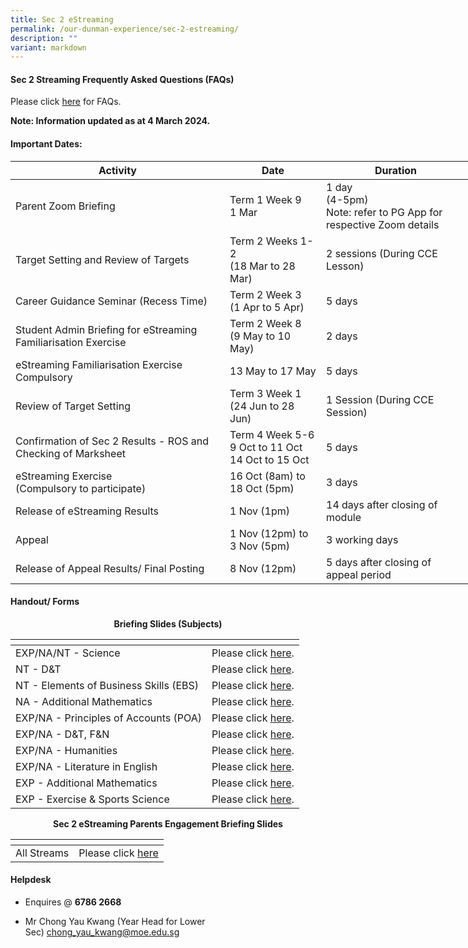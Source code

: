 ```yaml
---
title: Sec 2 eStreaming
permalink: /our-dunman-experience/sec-2-estreaming/
description: ""
variant: markdown
---
```

#### Sec 2 Streaming Frequently Asked Questions (FAQs)

Please click&nbsp;<a href="/files/Our%20Student%20Life/Streaming%202023/Sec%202%20Streaming%20Exercise%202023_FAQs.pdf" target="_blank">here</a>&nbsp;for FAQs.  

**Note: Information updated as at 4 March 2024.**

#### Important Dates:

<table style="undefined;table-layout: fixed; width: 736px">
<colgroup>
<col style="width: 343px">
<col style="width: 154px">
<col style="width: 239px">
</colgroup>
<thead>
  <tr>
    <th>Activity</th>
    <th>Date</th>
    <th>Duration</th>
  </tr>
</thead>
<tbody>
  <tr>
    <td>Parent Zoom Briefing<br></td>
    <td>Term 1 Week 9<br>1 Mar<br></td>
    <td>1 day<br>(4-5pm)<br>Note: refer to PG App for respective Zoom details</td>
  </tr>
  <tr>
    <td>Target Setting and Review of Targets</td>
    <td>Term 2 Weeks 1-2<br>(18 Mar to 28 Mar)</td>
    <td>2 sessions (During CCE Lesson)<br></td>
  </tr>
  <tr>
    <td>Career Guidance Seminar (Recess Time)</td>
    <td>Term 2 Week 3<br>(1 Apr to 5 Apr)</td>
    <td>5 days</td>
  </tr>
  <tr>
    <td>Student Admin Briefing for eStreaming Familiarisation Exercise</td>
    <td>Term 2 Week 8<br>(9 May to 10 May)</td>
    <td>2 days</td>
  </tr>
  <tr>
    <td>eStreaming Familiarisation Exercise<br>Compulsory</td>
    <td>13 May to 17 May<br></td>
    <td>5 days<br></td>
  </tr>
  <tr>
    <td>Review of Target Setting</td>
    <td>Term 3 Week 1<br>(24 Jun to 28 Jun)<br></td>
    <td>1 Session (During CCE Session)</td>
  </tr>
  <tr>
    <td>Confirmation of Sec 2 Results - ROS and Checking of Marksheet</td>
    <td>Term 4 Week 5-6<br>9 Oct to 11 Oct<br>14 Oct to 15 Oct</td>
    <td>5 days</td>
  </tr>
  <tr>
    <td>eStreaming Exercise<br>(Compulsory to participate)</td>
    <td>16 Oct (8am) to<br>18 Oct (5pm)<br></td>
    <td>3 days<br></td>
  </tr>
  <tr>
    <td>Release of eStreaming Results</td>
    <td>1 Nov (1pm)</td>
    <td>14 days after closing of module<br></td>
  </tr>
  <tr>
    <td>Appeal<br>
    </td><td>1 Nov (12pm) to<br>3 Nov (5pm)<br></td>
    <td>3 working days<br></td>
  </tr>
  <tr>
    <td>Release of Appeal Results/ Final Posting</td>
    <td>8 Nov (12pm)    <br></td>
    <td>5 days after closing of appeal period</td>
  </tr>
</tbody>
</table>

#### Handout/ Forms

<p style="text-align: center;"><b>Briefing Slides (Subjects)</b></p>

<table>
<thead>
  <tr>
    <th></th>
    <th></th>
  </tr>
</thead>
<tbody>
   <tr>
    <td>EXP/NA/NT - Science</td>
    <td>Please click <a href="/files/Our%20Student%20Life/Streaming%202023/Science%20(All)%20Streaming%20for%202023%20(updated).pdf" target="_blank">here</a>.</td>
  </tr>
	<tr>
    <td>NT - D&amp;T</td>
    <td>Please click <a href="/files/Our%20Student%20Life/Streaming%202023/D&amp;T%20(NT)%20Streaming%20for%202023%20(updated).pdf" target="_blank">here</a>.</td>
  </tr>
  <tr>
    <td>NT - Elements of Business Skills (EBS)</td>
    <td>Please click <a href="/files/Our%20Student%20Life/Streaming%202023/EBS%20(NT)%20Streaming%20for%202023%20(updated).pdf" target="_blank">here</a>.</td>
  </tr>
	<tr>
    <td>NA - Additional Mathematics</td>
    <td>Please click <a href="/files/Our%20Student%20Life/Streaming%202023/A%20Math%20(NA)%20Streaming%20for%202023%20(updated).pdf" target="_blank">here</a>.</td>
  </tr>
  <tr>
    <td>EXP/NA - Principles of Accounts (POA)</td>
    <td>Please click <a href="/files/Our%20Student%20Life/Streaming%202023/POA%20(Exp%20&amp;%20NA)%20Streaming%20for%202023%20(updated).pdf" target="_blank">here</a>.</td>
  </tr>
  <tr>
    <td>EXP/NA - D&amp;T, F&amp;N</td>
    <td>Please click <a href="/files/Our%20Student%20Life/Streaming%202023/D&amp;T%20and%20NFS%20(Exp%20&amp;%20NA)%20Streaming%20for%202023%20(updated).pdf" target="_blank">here</a>.</td>
  </tr>
  <tr>
    <td>EXP/NA - Humanities</td>
    <td>Please click <a href="/files/Our%20Student%20Life/Streaming%202023/Humanities%20(Exp%20&amp;%20NA)%20Streaming%20for%202023%20(updated).pdf" target="_blank">here</a>.</td>
  </tr>
	<tr>
    <td>EXP/NA - Literature in English</td>
    <td>Please click <a href="/files/Our%20Student%20Life/Streaming%202023/Eng%20Lit%20(Exp%20&amp;%20NA)%20Streaming%20for%202023%20(updated).pdf" target="_blank">here</a>.</td>
  </tr>
	<tr>
    <td>EXP - Additional Mathematics</td>
    <td> Please click <a href="/files/Our%20Student%20Life/Streaming%202023/A%20Math%20(EXP)%20Streaming%20for%202023%20(updated).pdf" target="_blank">here</a>.</td>
  </tr>
  <tr>
    <td>EXP - Exercise &amp; Sports Science</td>
    <td> Please click <a href="/files/Our%20Student%20Life/Streaming%202023/Exercise%20Sports%20Science%20ESS%20(Exp)%20Streaming%20for%202023%20(updated).pdf" target="_blank">here</a>.</td>
  </tr>
  
</tbody>
</table>

<p style="text-align: center;"><b>Sec 2 eStreaming Parents Engagement Briefing Slides</b></p>

<table>
<thead>
  <tr>
    <th></th>
    <th></th>
  </tr>
</thead>
<tbody>
  <tr>
    <td>All Streams</td>
    <td>
Please click <a href="/files/Sec%202%20eStreaming/Sec_3_Subject_Combination_2025__For_2024_Sec_2_Cohort_.pdf" target="_blank">here</a></td>
  </tr>
 
</tbody>
</table>


#### Helpdesk
* Enquires @&nbsp;**6786 2668**

* Mr Chong Yau Kwang (Year Head for Lower Sec)&nbsp;[chong\_yau\_kwang@moe.edu.sg](mailto:chong_yau_kwang@moe.edu.sg)